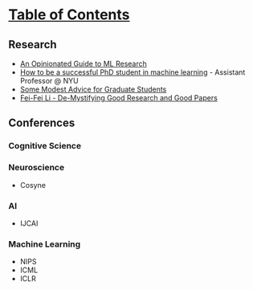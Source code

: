 # [Table of Contents](/ML-Brain-Resources)

## Research
* [An Opinionated Guide to ML Research](http://joschu.net/blog/opinionated-guide-ml-research.html)
* [How to be a successful PhD student in machine learning](https://medium.com/@krzysztofgeras/a-personal-advice-on-how-to-be-a-successful-phd-student-in-machine-learning-279284e283c8) - Assistant Professor @ NYU
* [Some Modest Advice for Graduate Students](http://stearnslab.yale.edu/some-modest-advice-graduate-students)
* [Fei-Fei Li - De-Mystifying Good Research and Good Papers](https://bigaidream.gitbooks.io/tech-blog/content/2014/de-mystifying-good-research.html)

## Conferences

### Cognitive Science


### Neuroscience
* Cosyne

### AI
* IJCAI

### Machine Learning
* NIPS
* ICML
* ICLR
